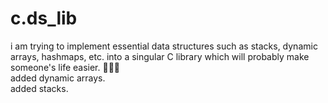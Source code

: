 # c.ds_lib
i am trying to implement essential data structures such as stacks, dynamic arrays, hashmaps, etc. into a singular C library which will probably make someone's life easier. 🧮🧮🧮  
added dynamic arrays.  
added stacks.  
